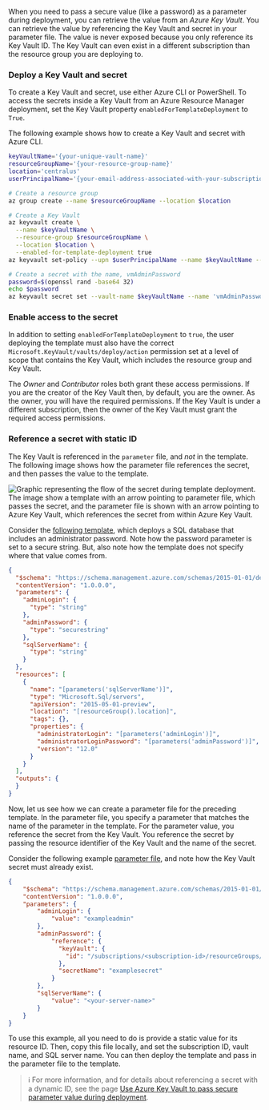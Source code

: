 When you need to pass a secure value (like a password) as a parameter during deployment, you can retrieve the value from an *Azure Key Vault*. You can retrieve the value by referencing the Key Vault and secret in your parameter file. The value is never exposed because you only reference its Key Vault ID. The Key Vault can even exist in a different subscription than the resource group you are deploying to.

### Deploy a Key Vault and secret

To create a Key Vault and secret, use either Azure CLI or PowerShell. To access the secrets inside a Key Vault from an Azure Resource Manager deployment, set the Key Vault property `enabledForTemplateDeployment` to `True`.

The following example shows how to create a Key Vault and secret with Azure CLI.

```bash
keyVaultName='{your-unique-vault-name}'
resourceGroupName='{your-resource-group-name}'
location='centralus'
userPrincipalName='{your-email-address-associated-with-your-subscription}'

# Create a resource group
az group create --name $resourceGroupName --location $location

# Create a Key Vault
az keyvault create \
  --name $keyVaultName \
  --resource-group $resourceGroupName \
  --location $location \
  --enabled-for-template-deployment true
az keyvault set-policy --upn $userPrincipalName --name $keyVaultName --secret-permissions set delete get list

# Create a secret with the name, vmAdminPassword
password=$(openssl rand -base64 32)
echo $password
az keyvault secret set --vault-name $keyVaultName --name 'vmAdminPassword' --value $password
```

### Enable access to the secret

In addition to setting `enabledForTemplateDeployment` to `true`, the user deploying the template must also have the correct `Microsoft.KeyVault/vaults/deploy/action` permission set at a level of scope that contains the Key Vault, which includes the resource group and Key Vault.

The *Owner* and *Contributor* roles both grant these access permissions. If you are the creator of the Key Vault then, by default, you are the owner. As the owner, you will have the required permissions. If the Key Vault is under a different subscription, then the owner of the Key Vault must grant the required access permissions.

### Reference a secret with static ID

The Key Vault is referenced in the `parameter` file, and *not* in the template. The following image shows how the parameter file references the secret, and then passes the value to the template.

![Graphic representing the flow of the secret during template deployment. The image show a template with an arrow pointing to parameter file, which passes the secret, and the parameter file is shown with an arrow pointing to Azure Key Vault, which references the secret from within Azure Key Vault.](../Linked_Image_Files/secretstaticid.png)

Consider the [following template](https://github.com/Azure/azure-docs-json-samples/blob/master/azure-resource-manager/keyvaultparameter/sqlserver.json), which deploys a SQL database that includes an administrator password. Note how the password parameter is set to a secure string. But, also note how the template does not specify where that value comes from.

```json
{
  "$schema": "https://schema.management.azure.com/schemas/2015-01-01/deploymentTemplate.json#",
  "contentVersion": "1.0.0.0",
  "parameters": {
    "adminLogin": {
      "type": "string"
    },
    "adminPassword": {
      "type": "securestring"
    },
    "sqlServerName": {
      "type": "string"
    }
  },
  "resources": [
    {
      "name": "[parameters('sqlServerName')]",
      "type": "Microsoft.Sql/servers",
      "apiVersion": "2015-05-01-preview",
      "location": "[resourceGroup().location]",
      "tags": {},
      "properties": {
        "administratorLogin": "[parameters('adminLogin')]",
        "administratorLoginPassword": "[parameters('adminPassword')]",
        "version": "12.0"
      }
    }
  ],
  "outputs": {
  }
}
```

Now, let us see how we can create a parameter file for the preceding template. In the parameter file, you specify a parameter that matches the name of the parameter in the template. For the parameter value, you reference the secret from the Key Vault. You reference the secret by passing the resource identifier of the Key Vault and the name of the secret.

Consider the following example [parameter file](https://github.com/Azure/azure-docs-json-samples/blob/master/azure-resource-manager/keyvaultparameter/sqlserver.parameters.json), and note how the Key Vault secret must already exist.

```json
{
    "$schema": "https://schema.management.azure.com/schemas/2015-01-01/deploymentParameters.json#",
    "contentVersion": "1.0.0.0",
    "parameters": {
        "adminLogin": {
            "value": "exampleadmin"
        },
        "adminPassword": {
            "reference": {
              "keyVault": {
                "id": "/subscriptions/<subscription-id>/resourceGroups/examplegroup/providers/Microsoft.KeyVault/vaults/<vault-name>"
              },
              "secretName": "examplesecret"
            }
        },
        "sqlServerName": {
            "value": "<your-server-name>"
        }
    }
}
```

To use this example, all you need to do is provide a static value for its resource ID. Then, copy this file locally, and set the subscription ID, vault name, and SQL server name. You can then deploy the template and pass in the parameter file to the template.

> :information_source: For more information, and for details about referencing a secret with a dynamic ID, see the page [Use Azure Key Vault to pass secure parameter value during deployment](https://docs.microsoft.com/en-us/azure/azure-resource-manager/resource-manager-keyvault-parameter).
